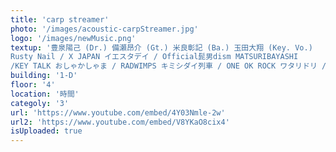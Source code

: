 ```yaml
---
title: 'carp streamer'
photo: '/images/acoustic-carpStreamer.jpg'
logo: '/images/newMusic.png'
textup: '豊泉陽己 (Dr.) 備瀬昂介 (Gt.) 米良彰記 (Ba.) 玉田大翔 (Key. Vo.)
Rusty Nail / X JAPAN イエスタデイ / Official髭男dism MATSURIBAYASHI
/KEY TALK おしゃかしゃま / RADWIMPS キミシダイ列車 / ONE OK ROCK ワタリドリ / [Alexandros] The Beginning / ONE OK ROCK Pretender / Official髭男dism 青と夏 / Mrs. GREEN APPLE'
building: '1-D'
floor: '4' 
location: '時間'
categoly: '3'
url: 'https://www.youtube.com/embed/4Y03Nmle-2w'
url2: 'https://www.youtube.com/embed/V8YKaO8cix4'
isUploaded: true
---
```

